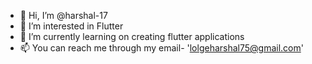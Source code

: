 - 👋 Hi, I’m @harshal-17
- 👀 I’m interested in Flutter
- 🌱 I’m currently learning on creating flutter applications
- 📫 You can reach me through my email- 'lolgeharshal75@gmail.com'

<!---
harshal-17/harshal-17 is a ✨ special ✨ repository because its `README.md` (this file) appears on your GitHub profile.
You can click the Preview link to take a look at your changes.
--->
